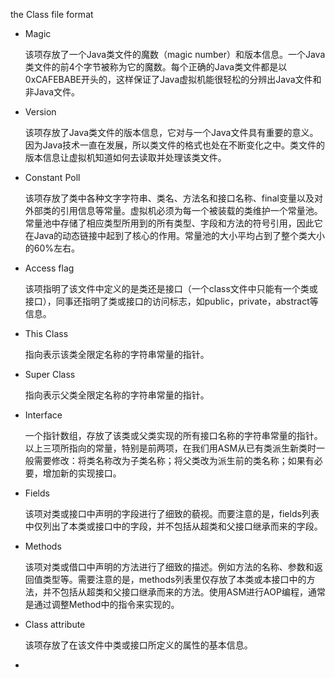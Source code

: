 the Class file format

- Magic

  该项存放了一个Java类文件的魔数（magic number）和版本信息。一个Java类文件的前4个字节被称为它的魔数。每个正确的Java类文件都是以0xCAFEBABE开头的，这样保证了Java虚拟机能很轻松的分辨出Java文件和非Java文件。

- Version

  该项存放了Java类文件的版本信息，它对与一个Java文件具有重要的意义。因为Java技术一直在发展，所以类文件的格式也处在不断变化之中。类文件的版本信息让虚拟机知道如何去读取并处理该类文件。

- Constant Poll

  该项存放了类中各种文字字符串、类名、方法名和接口名称、final变量以及对外部类的引用信息等常量。虚拟机必须为每一个被装载的类维护一个常量池。常量池中存储了相应类型所用到的所有类型、字段和方法的符号引用，因此它在Java的动态链接中起到了核心的作用。常量池的大小平均占到了整个类大小的60%左右。

- Access flag

  该项指明了该文件中定义的是类还是接口（一个class文件中只能有一个类或接口），同事还指明了类或接口的访问标志，如public，private，abstract等信息。

- This Class

  指向表示该类全限定名称的字符串常量的指针。

- Super Class

  指向表示父类全限定名称的字符串常量的指针。

- Interface

  一个指针数组，存放了该类或父类实现的所有接口名称的字符串常量的指针。以上三项所指向的常量，特别是前两项，在我们用ASM从已有类派生新类时一般需要修改：将类名称改为子类名称；将父类改为派生前的类名称；如果有必要，增加新的实现接口。

- Fields

  该项对类或接口中声明的字段进行了细致的藐视。而要注意的是，fields列表中仅列出了本类或接口中的字段，并不包括从超类和父接口继承而来的字段。

- Methods

  该项对类或借口中声明的方法进行了细致的描述。例如方法的名称、参数和返回值类型等。需要注意的是，methods列表里仅存放了本类或本接口中的方法，并不包括从超类和父接口继承而来的方法。使用ASM进行AOP编程，通常是通过调整Method中的指令来实现的。

- Class attribute

  该项存放了在该文件中类或接口所定义的属性的基本信息。

- 

